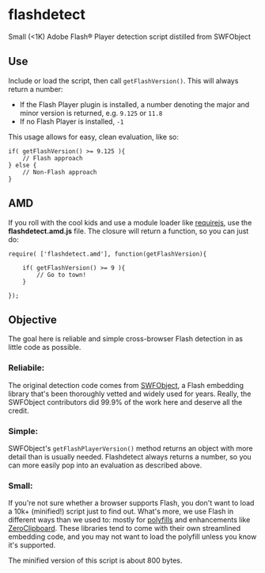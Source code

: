 flashdetect
===========

Small (&lt;1K) Adobe Flash&#174; Player detection script distilled from SWFObject

Use
---

Include or load the script, then call `getFlashVersion()`. This will always return a number:

* If the Flash Player plugin is installed, a number denoting the major and minor version is returned, e.g. `9.125` or `11.8`
* If no Flash Player is installed, `-1`

This usage allows for easy, clean evaluation, like so:

	if( getFlashVersion() >= 9.125 ){
		// Flash approach
	} else {
		// Non-Flash approach
	}

AMD
---

If you roll with the cool kids and use a module loader like [requirejs](http://requirejs.org/), use the **flashdetect.amd.js** file. The closure will return a function, so you can just do:

	require( ['flashdetect.amd'], function(getFlashVersion){
		
		if( getFlashVersion() >= 9 ){
			// Go to town!
		}
		
	});


Objective
---------
The goal here is reliable and simple cross-browser Flash detection in as little code as possible.

### Reliabile:
The original detection code comes from [SWFObject](https://code.google.com/p/swfobject/), a Flash embedding library that's been thoroughly vetted and widely used for years. Really, the SWFObject contributors did 99.9% of the work here and deserve all the credit.

### Simple:
SWFObject's `getFlashPlayerVersion()` method returns an object with more detail than is usually needed. Flashdetect always returns a number, so you can more easily pop into an evaluation as described above.

### Small:
If you're not sure whether a browser supports Flash, you don't want to load a 10k+ (minified!) script just to find out. What's more, we use Flash in different ways than we used to: mostly for [polyfills](https://github.com/Modernizr/Modernizr/wiki/HTML5-Cross-Browser-Polyfills) and enhancements like [ZeroClipboard](https://github.com/zeroclipboard/ZeroClipboard). These libraries tend to come with their own streamlined embedding code, and you may not want to load the polyfill unless you know it's supported.

The minified version of this script is about 800 bytes.
